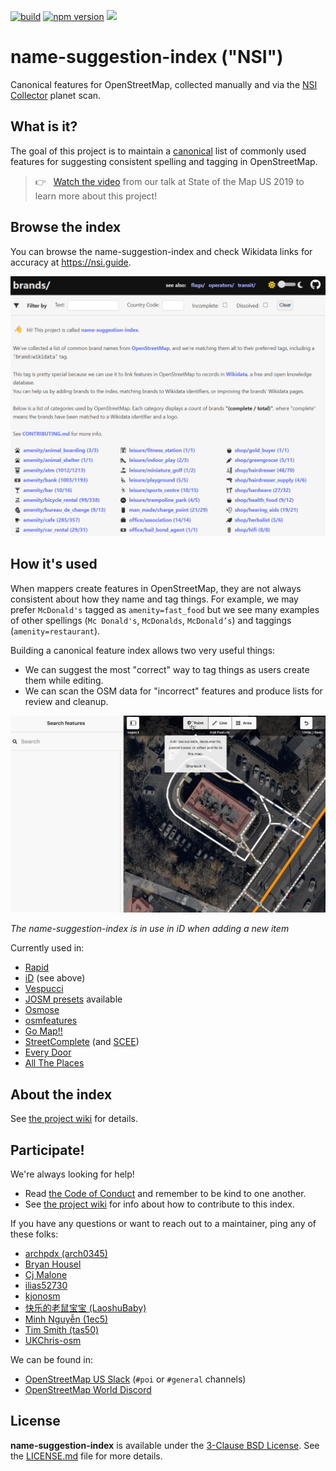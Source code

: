 [![build](https://github.com/osmlab/name-suggestion-index/actions/workflows/test.yml/badge.svg?branch=main)](https://github.com/osmlab/name-suggestion-index/actions/workflows/test.yml)
[![npm version](https://badge.fury.io/js/name-suggestion-index.svg)](https://badge.fury.io/js/name-suggestion-index)
[![](https://data.jsdelivr.com/v1/package/npm/name-suggestion-index/badge?style=rounded)](https://www.jsdelivr.com/package/npm/name-suggestion-index)


# name-suggestion-index ("NSI")

Canonical features for OpenStreetMap, collected manually and via the [NSI Collector](https://github.com/ideditor/nsi-collector) planet scan.

## What is it?

The goal of this project is to maintain a [canonical](https://en.wikipedia.org/wiki/Canonicalization)
list of commonly used features for suggesting consistent spelling and tagging in OpenStreetMap.

>
> 👉 &nbsp; [Watch the video](https://2019.stateofthemap.us/program/sat/mapping-brands-with-the-name-suggestion-index.html) from our talk at State of the Map US 2019 to learn more about this project!
>

## Browse the index

You can browse the name-suggestion-index and check Wikidata links for accuracy at <https://nsi.guide>.

<img alt="nsi.guide" src="https://raw.githubusercontent.com/osmlab/name-suggestion-index/main/docs/img/nsi.png"/>


## How it's used

When mappers create features in OpenStreetMap, they are not always consistent about how they
name and tag things. For example, we may prefer `McDonald's` tagged as `amenity=fast_food`
but we see many examples of other spellings (`Mc Donald's`, `McDonalds`, `McDonald’s`) and
taggings (`amenity=restaurant`).

Building a canonical feature index allows two very useful things:

- We can suggest the most "correct" way to tag things as users create them while editing.
- We can scan the OSM data for "incorrect" features and produce lists for review and cleanup.

<img width="1017px" alt="Name Suggestion Index in use in iD" src="https://raw.githubusercontent.com/osmlab/name-suggestion-index/main/docs/img/nsi-in-iD.gif"/>

*The name-suggestion-index is in use in iD when adding a new item*

Currently used in:

- [Rapid](https://github.com/facebook/Rapid)
- [iD](https://github.com/openstreetmap/iD) (see above)
- [Vespucci](http://vespucci.io/tutorials/name_suggestions/)
- [JOSM presets](https://josm.openstreetmap.de/wiki/Help/Preferences/TaggingPresetPreference) available
- [Osmose](http://osmose.openstreetmap.fr/en/errors?item=3130)
- [osmfeatures](https://github.com/westnordost/osmfeatures)
- [Go Map!!](https://github.com/bryceco/GoMap)
- [StreetComplete](https://streetcomplete.app/) (and [SCEE](https://github.com/Helium314/SCEE))
- [Every Door](https://github.com/Zverik/every_door)
- [All The Places](https://github.com/alltheplaces/alltheplaces)


## About the index

See [the project wiki](https://github.com/osmlab/name-suggestion-index/wiki) for details.


## Participate!

We're always looking for help!

- Read [the Code of Conduct](CODE_OF_CONDUCT.md) and remember to be kind to one another.
- See [the project wiki](https://github.com/osmlab/name-suggestion-index/wiki) for info about how to contribute to this index.

If you have any questions or want to reach out to a maintainer, ping any of these folks:
 - [archpdx (arch0345)](https://github.com/arch0345)
 - [Bryan Housel](https://github.com/bhousel)
 - [Cj Malone](https://github.com/Cj-Malone)
 - [ilias52730](https://github.com/ilias52730)
 - [kjonosm](https://github.com/kjonosm)
 - [快乐的老鼠宝宝 (LaoshuBaby)](https://github.com/LaoshuBaby)
 - [Minh Nguyễn (1ec5)](https://github.com/1ec5)
 - [Tim Smith (tas50)](https://github.com/tas50)
 - [UKChris-osm](https://github.com/UKChris-osm)

We can be found in:
- [OpenStreetMap US Slack](https://slack.openstreetmap.us/) (`#poi` or `#general` channels)
- [OpenStreetMap World Discord](https://discord.gg/openstreetmap)


## License

**name-suggestion-index** is available under the [3-Clause BSD License](https://opensource.org/licenses/BSD-3-Clause).
See the [LICENSE.md](LICENSE.md) file for more details.
